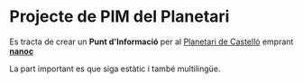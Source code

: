# Projecte de PIM del Planetari

Es tracta de crear un **Punt d'Informació** per al [Planetari de Castelló](http://planetari.castello.es) emprant [**nanoc**](https://github.com/ddfreyne/nanoc)

La part important es que siga estàtic i també multilingüe.
